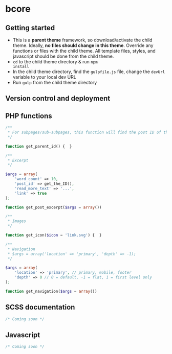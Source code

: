 # bcore

## Getting started
- This is a <strong>parent theme</strong> framework, so download/activate the child theme. Ideally, <strong>no files should change in this theme</strong>. Override any functions or files with the child theme. All template files, styles, and javascript should be done from the child theme.
- <code>cd</code> to the child theme directory & run <code>npm install</code>
- In the child theme directory, find the <code>gulpfile.js</code> file, change the <code>devUrl</code> variable to your local dev URL
- Run <code>gulp</code> from the child theme directory

## Version control and deployment

## PHP functions

```php 
/** 
 * For subpages/sub-subpages, this function will find the post ID of the parent page
 */

function get_parent_id() {  }

/**
 * Excerpt
 */

$args = array(
    'word_count' => 10, 
    'post_id' => get_the_ID(), 
    'read_more_text' => '...', 
    'link' => true
);

function get_post_excerpt($args = array())

/**
 * Images
 */

function get_icon($icon = 'link.svg') {  }

/**
 * Navigation
 * $args = array('location' => 'primary', 'depth' => -1);
 */

$args = array(
    'location' => 'primary', // primary, mobile, footer
    'depth' => 0 // 0 = default, -1 = flat, 1 = first level only
);

function get_navigation($args = array())

```

## SCSS documentation
```scss
/* Coming soon */
```

## Javascript
```js
/* Coming soon */
```

